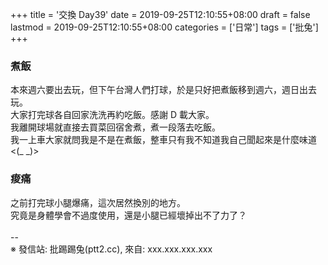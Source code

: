 +++
title = '交換 Day39'
date = 2019-09-25T12:10:55+08:00
draft = false
lastmod = 2019-09-25T12:10:55+08:00
categories = ['日常']
tags = ['批兔']
+++
### 煮飯
本來週六要出去玩，但下午台灣人們打球，於是只好把煮飯移到週六，週日出去玩。<br>
大家打完球各自回家洗洗再約吃飯。感謝 D 載大家。<br>
我離開球場就直接去買菜回宿舍煮，煮一段落去吃飯。<br>
我一上車大家就問我是不是在煮飯，整車只有我不知道我自己聞起來是什麼味道<(_ _)><br>
### 痠痛
之前打完球小腿爆痛，這次居然換別的地方。<br>
究竟是身體學會不過度使用，還是小腿已經壞掉出不了力了？<br>
<br>
--<br>
※ 發信站: 批踢踢兔(ptt2.cc), 來自: xxx.xxx.xxx.xxx<br>
